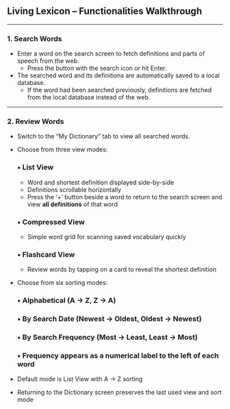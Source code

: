 ## Living Lexicon – Functionalities Walkthrough

---

### 1. Search Words

- Enter a word on the search screen to fetch definitions and parts of speech from the web.  
  - Press the button with the search icon or hit Enter.  
- The searched word and its definitions are automatically saved to a local database.  
  - If the word had been searched previously, definitions are fetched from the local database instead of the web.

---

### 2. Review Words

- Switch to the “My Dictionary” tab to view all searched words.

- Choose from three view modes:

  ### • List View
  - Word and shortest definition displayed side-by-side  
  - Definitions scrollable horizontally
  - Press the ‘+’ button beside a word to return to the search screen and view **all definitions** of that word  

  ### • Compressed View
  - Simple word grid for scanning saved vocabulary quickly  

  ### • Flashcard View
  - Review words by tapping on a card to reveal the shortest definition  

- Choose from six sorting modes:

  ### • Alphabetical (A → Z, Z → A)  
  ### • By Search Date (Newest → Oldest, Oldest → Newest)  
  ### • By Search Frequency (Most → Least, Least → Most)  
  ### • Frequency appears as a numerical label to the left of each word  

- Default mode is List View with A → Z sorting  
- Returning to the Dictionary screen preserves the last used view and sort mode

